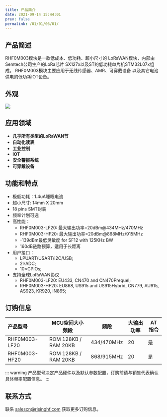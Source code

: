 ```yaml
---
title: 产品简介
date: 2021-09-14 15:44:01
prev: false
permalink: /01/01/06/01/
---
```

## 产品简述

RHF0M003模块是一款低成本、低功耗、超小尺寸的 LoRaWAN模块，内部由Semtech公司生产的LoRa芯片 SX127x以及ST的低功耗单片机STM32L07x组成。 RHF0M003模块主要应用于无线传感器、AMR、可穿戴设备 以及其它电池供电的低功耗IOT设备。 

## 外观

![](https://wiki.risinghf.com/upload/img/61c7635cbe5c36cc9e71dab3dbbb5b5e.png)

## 应用领域

- **几乎所有类型的LoRaWAN节** 
- **自动化读表** 
- **工业控制** 
- **IOT**
- **安全警报系统** 
- **可穿戴设备** 

## 功能和特点
- 极低功耗：1.4uA睡眠电流
- 超小尺寸: 14mm X 20mm
- 18 pins SMT封装
- 频率计划可选
- 高性能：
	 * RHF0M003-LF20: 最大输出功率=20dBm@434MHz/470MHz
	 * RHF0M003-HF20: 最大输出功率=20dBm@868MHz/915MHz
	 * -139dBm最低灵敏度 for SF12 with 125KHz BW
	 * 160dB链路预算，适用于长距离
- 用户接口：
	 * LPUART/USART/I2C/USB;
	 * 2×ADC;
	 * 10×GPIOs;
- 支持全球LoRaWAN协议
	 * RHF0M003-LF20: EU433, CN470 and CN470Prequel;
	 * RHF0M003-HF20: EU868, US915 and US915Hybrid, CN779, AU915, AS923, KR920, IN865;

## 订购信息

| 产品型号      | MCU空间大小 频段     | 频段       | 大输出功率 | AT指令 |
| :------------ | -------------------- | ---------- | ---------- | ------ |
| RHF0M003-LF20 | ROM 128KB / RAM 20KB | 434/470MHz | 20         | 是     |
| RHF0M003-HF20 | ROM 128KB / RAM 20KB | 868/915MHz | 20         | 是     |

::: warning
产品型号决定产品硬件以及默认参数配置，订购前请与销售代表确认具体频率配置信息。
:::

## 联系方式

联系 salescn@risinghf.com 获取更多订购信息。







